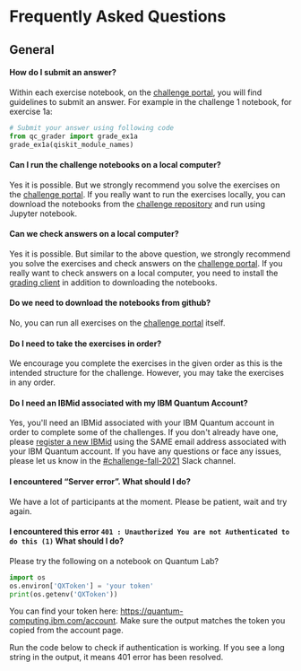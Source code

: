 # Frequently Asked Questions
## General
#### How do I submit an answer?

Within each exercise notebook, on the [challenge portal](http://ibm.co/challenge-fall-21), you will find guidelines to submit an answer. For example in the challenge 1 notebook, for exercise 1a:

```python
# Submit your answer using following code
from qc_grader import grade_ex1a
grade_ex1a(qiskit_module_names)
```

#### Can I run the challenge notebooks on a local computer?

Yes it is possible. But we strongly recommend you solve the exercises on the [challenge portal](http://ibm.co/challenge-fall-21). If you really want to run the exercises locally, you can download the notebooks from the [challenge repository](http://ibm.co/challenge-fall-21-repo) and run using Jupyter notebook.

#### Can we check answers on a local computer?

Yes it is possible. But similar to the above question, we strongly recommend you solve the exercises and check answers on the [challenge portal](http://ibm.co/challenge-fall-21). If you really want to check answers on a local computer, you need to install the [grading client](https://github.com/qiskit-community/Quantum-Challenge-Grader) in addition to downloading the notebooks.

#### Do we need to download the notebooks from github?

No, you can run all exercises on the [challenge portal](http://ibm.co/challenge-fall-21) itself.

#### Do I need to take the exercises in order?

We encourage you complete the exercises in the given order as this is the intended structure for the challenge. However, you may take the exercises in any order.

#### Do I need an IBMid associated with my IBM Quantum Account?

Yes, you'll need an IBMid associated with your IBM Quantum account in order to complete some of the challenges. If you don't already have one, please [register a new IBMid](https://auth.quantum-computing.ibm.com/auth/idaas) using the SAME email address associated with your IBM Quantum account. If you have any questions or face any issues, please let us know in the [#challenge-fall-2021](https://ibm.co/IQC21F_Slack) Slack channel.

#### I encountered “Server error”. What should I do?

We have a lot of participants at the moment. Please be patient, wait and try again.

#### I encountered this error `401 : Unauthorized You are not Authenticated to do this (1)` What should I do?

Please try the following on a notebook on Quantum Lab?
```python
import os
os.environ['QXToken'] = 'your token'
print(os.getenv('QXToken'))
```
You can find your token here: https://quantum-computing.ibm.com/account. Make sure the output matches the token you copied from the account page.

Run the code below to check if authentication is working. If you see a long string in the output, it means 401 error has been resolved.

